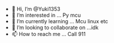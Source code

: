 - 👋 Hi, I’m @Yuki1353
- 👀 I’m interested in ... Py mcu 
- 🌱 I’m currently learning ... Mcu linux etc
- 💞️ I’m looking to collaborate on ...idk
- 📫 How to reach me ... Call 911

<!---
Yuki1353/Yuki1353 is a ✨ special ✨ repository because its `README.md` (this file) appears on your GitHub profile.
You can click the Preview link to take a look at your changes.
--->
